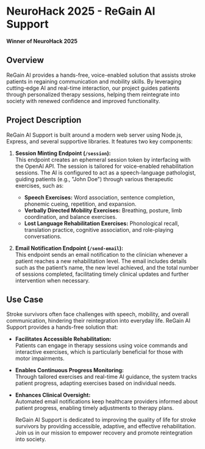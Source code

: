# NeuroHack 2025 - ReGain AI Support

**Winner of NeuroHack 2025**

## Overview

ReGain AI provides a hands-free, voice-enabled solution that assists stroke patients in regaining communication and mobility skills. By leveraging cutting-edge AI and real-time interaction, our project guides patients through personalized therapy sessions, helping them reintegrate into society with renewed confidence and improved functionality.

## Project Description

ReGain AI Support is built around a modern web server using Node.js, Express, and several supportive libraries. It features two key components:

1. **Session Minting Endpoint (`/session`):**  
   This endpoint creates an ephemeral session token by interfacing with the OpenAI API. The session is tailored for voice-enabled rehabilitation sessions. The AI is configured to act as a speech-language pathologist, guiding patients (e.g., "John Doe") through various therapeutic exercises, such as:
   - **Speech Exercises:** Word association, sentence completion, phonemic cueing, repetition, and expansion.
   - **Verbally Directed Mobility Exercises:** Breathing, posture, limb coordination, and balance exercises.
   - **Lost Language Rehabilitation Exercises:** Phonological recall, translation practice, cognitive association, and role-playing conversations.

2. **Email Notification Endpoint (`/send-email`):**  
   This endpoint sends an email notification to the clinician whenever a patient reaches a new rehabilitation level. The email includes details such as the patient’s name, the new level achieved, and the total number of sessions completed, facilitating timely clinical updates and further intervention when necessary.

## Use Case

Stroke survivors often face challenges with speech, mobility, and overall communication, hindering their reintegration into everyday life. ReGain AI Support provides a hands-free solution that:

- **Facilitates Accessible Rehabilitation:**  
  Patients can engage in therapy sessions using voice commands and interactive exercises, which is particularly beneficial for those with motor impairments.

- **Enables Continuous Progress Monitoring:**  
  Through tailored exercises and real-time AI guidance, the system tracks patient progress, adapting exercises based on individual needs.

- **Enhances Clinical Oversight:**  
  Automated email notifications keep healthcare providers informed about patient progress, enabling timely adjustments to therapy plans.


  ReGain AI Support is dedicated to improving the quality of life for stroke survivors by providing accessible, adaptive, and effective rehabilitation. Join us in our mission to empower recovery and promote reintegration into society.